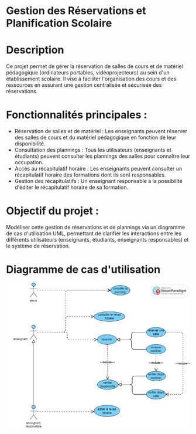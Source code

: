 # Gestion des Réservations et Planification Scolaire

# Description
Ce projet permet de gérer la réservation de salles de cours et de matériel pédagogique (ordinateurs portables, vidéoprojecteurs) au sein d'un établissement scolaire. Il vise à faciliter l'organisation des cours et des ressources en assurant une gestion centralisée et sécurisée des réservations.

# Fonctionnalités principales :

- Réservation de salles et de matériel : Les enseignants peuvent réserver des salles de cours et du matériel pédagogique en fonction de leur disponibilité.
- Consultation des plannings : Tous les utilisateurs (enseignants et étudiants) peuvent consulter les plannings des salles pour connaître leur occupation.
- Accès au récapitulatif horaire : Les enseignants peuvent consulter un récapitulatif horaire des formations dont ils sont responsables.
- Gestion des récapitulatifs : Un enseignant responsable a la possibilité d'éditer le récapitulatif horaire de sa formation.

# Objectif du projet :
Modéliser cette gestion de réservations et de plannings via un diagramme de cas d'utilisation UML, permettant de clarifier les interactions entre les différents utilisateurs (enseignants, étudiants, enseignants responsables) et le système de réservation.

# Diagramme de cas d'utilisation

![Description de l'image](useCase.png)
